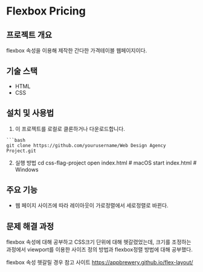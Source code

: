 # Flexbox Pricing
## 프로젝트 개요
flexbox 속성을 이용해 제작한 간다한 가격테이블 웹페이지이다. 

## 기술 스택
- HTML
- CSS

## 설치 및 사용법
 1.  이 프로젝트를 로컬로 클론하거나 다운로드합니다.

    ```bash
    git clone https://github.com/yourusername/Web Design Agency Project.git
 2. 실행 방법
    cd css-flag-project
    open index.html  # macOS
    start index.html # Windows

## 주요 기능
- 웹 페이지 사이즈에 따라 레이아웃이 가로정렬에서 세로정렬로 바뀐다. 

## 문제 해결 과정
flexbox 속성에 대해 공부하고 CSS크기 단위에 대해 헷갈렸었는데, 크기를 조정하는 과정에서 viewport를 이용한 사이즈 정의 방법과 flexbox정렬 방법에 대해 공부했다. 

flexbox 속성 헷갈릴 경우  참고 사이트 
https://appbrewery.github.io/flex-layout/

